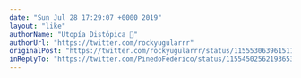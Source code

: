 ```yaml
---
date: "Sun Jul 28 17:29:07 +0000 2019"
layout: "like"
authorName: "Utopía Distópica 💚"
authorUrl: "https://twitter.com/rockyugularrr"
originalPost: "https://twitter.com/rockyugularrr/status/1155530639615115264"
inReplyTo: "https://twitter.com/PinedoFederico/status/1155450256219365377"
---
```

